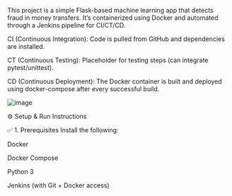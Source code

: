 This project is a simple Flask-based machine learning app that detects fraud in money transfers. It’s containerized using Docker and automated through a Jenkins pipeline for CI/CT/CD.

CI (Continuous Integration): Code is pulled from GitHub and dependencies are installed.

CT (Continuous Testing): Placeholder for testing steps (can integrate pytest/unittest).

CD (Continuous Deployment): The Docker container is built and deployed using docker-compose after every successful build.

![image](https://github.com/user-attachments/assets/5dab2364-bb1e-4da7-ac10-cb1b72be3aa1)

⚙️ Setup & Run Instructions

✅ 1. Prerequisites
Install the following:

Docker

Docker Compose

Python 3

Jenkins (with Git + Docker access)

